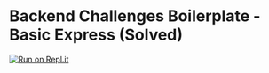 # Backend Challenges Boilerplate - Basic Express (Solved)

[![Run on Repl.it](https://repl.it/badge/github/Akash98Sky/boilerplate-express)](https://repl.it/github/Akash98Sky/boilerplate-express)
